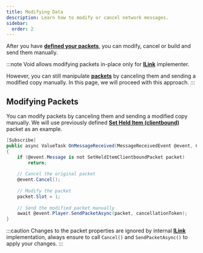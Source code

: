 ```yaml
---
title: Modifying Data
description: Learn how to modify or cancel network messages.
sidebar:
  order: 2
---
```


After you have [**defined your packets**](/docs/developing-plugins/network/packets), you can modify, cancel or build and send them manually.

:::note
Void allows modifying packets in-place only for [**ILink**](/docs/developing-plugins/network/links) implementer.

However, you can still manipulate [**packets**](/docs/developing-plugins/network/packets) by canceling them and sending a modified copy manually.
In this page, we will proceed with this approach.
:::

## Modifying Packets
You can modify packets by canceling them and sending a modified copy manually.
We will use previously defined [**Set Held Item (clientbound)**](/docs/developing-plugins/network/packets#defining-packets) packet as an example.
```csharp
[Subscribe]
public async ValueTask OnMessageReceived(MessageReceivedEvent @event, CancellationToken cancellationToken)
{
    if (@event.Message is not SetHeldItemClientboundPacket packet)
        return;
    
    // Cancel the original packet
    @event.Cancel();
    
    // Modify the packet
    packet.Slot = 1;
    
    // Send the modified packet manually
    await @event.Player.SendPacketAsync(packet, cancellationToken);
}
```

:::caution
Changes to the packet properties are ignored by internal [**ILink**](/docs/developing-plugins/network/links) implementation, always ensure to call `Cancel()` and `SendPacketAsync()` to apply your changes.
:::